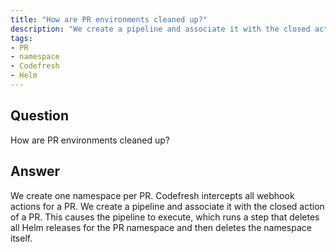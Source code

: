 ```yaml
---
title: "How are PR environments cleaned up?"
description: "We create a pipeline and associate it with the closed action of a PR."
tags:
- PR
- namespace
- Codefresh
- Helm
---
```


## Question

How are PR environments cleaned up?


## Answer

We create one namespace per PR. Codefresh intercepts all webhook actions for a PR. We create a pipeline and associate it with the closed action of a PR. This causes the pipeline to execute, which runs a step that deletes all Helm releases for the PR namespace and then deletes the namespace itself.
